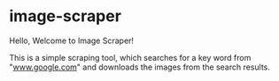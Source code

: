 # image-scraper

Hello, Welcome to Image Scraper!

This is a simple scraping tool, which searches for a key word from "www.google.com" and downloads the images from the search results.
